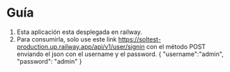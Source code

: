 # Guía
1. Esta aplicación esta desplegada en railway.
2. Para consumirla, solo use este link https://soltest-production.up.railway.app/api/v1/user/signin con el método POST enviando el json con el username y el password.
{
   "username":"admin",
   "password": "admin"
}

